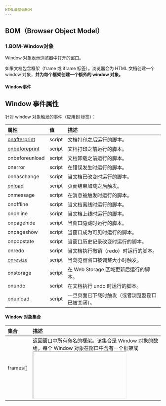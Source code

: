 ```yaml
---
HTML最基础BOM
---
```


## BOM（Browser Object Model）

### 1.BOM-Window对象

Window 对象表示浏览器中打开的窗口。

如果文档包含框架（frame 或 iframe 标签），浏览器会为 HTML 文档创建一个 window 对象，**并为每个框架创建一个额外的 window 对象。**
#### Window事件

## Window 事件属性

针对 window 对象触发的事件（应用到 <body> 标签）：

| 属性                                                         | 值     | 描述                                             |
| :----------------------------------------------------------- | :----- | :----------------------------------------------- |
| [onafterprint](https://www.w3school.com.cn/tags/event_onafterprint.asp) | script | 文档打印之后运行的脚本。                         |
| [onbeforeprint](https://www.w3school.com.cn/tags/event_onbeforeprint.asp) | script | 文档打印之前运行的脚本。                         |
| onbeforeunload                                               | script | 文档卸载之前运行的脚本。                         |
| onerror                                                      | script | 在错误发生时运行的脚本。                         |
| onhaschange                                                  | script | 当文档已改变时运行的脚本。                       |
| [onload](https://www.w3school.com.cn/tags/event_onload.asp)  | script | 页面结束加载之后触发。                           |
| onmessage                                                    | script | 在消息被触发时运行的脚本。                       |
| onoffline                                                    | script | 当文档离线时运行的脚本。                         |
| ononline                                                     | script | 当文档上线时运行的脚本。                         |
| onpagehide                                                   | script | 当窗口隐藏时运行的脚本。                         |
| onpageshow                                                   | script | 当窗口成为可见时运行的脚本。                     |
| onpopstate                                                   | script | 当窗口历史记录改变时运行的脚本。                 |
| onredo                                                       | script | 当文档执行撤销（redo）时运行的脚本。             |
| [onresize](https://www.w3school.com.cn/tags/event_onresize.asp) | script | 当浏览器窗口被调整大小时触发。                   |
| onstorage                                                    | script | 在 Web Storage 区域更新后运行的脚本。            |
| onundo                                                       | script | 在文档执行 undo 时运行的脚本。                   |
| [onunload](https://www.w3school.com.cn/tags/event_onunload.asp) | script | 一旦页面已下载时触发（或者浏览器窗口已被关闭）。 |

#### Window 对象集合

| 集合     | 描述                                                         |
| :------- | :----------------------------------------------------------- |
| frames[] | 返回窗口中所有命名的框架。该集合是 Window 对象的数组，每个 Window 对象在窗口中含有一个框架或 <iframe>。属性 frames.length 存放数组 frames[] 中含有的元素个数。注意，frames[] 数组中引用的框架可能还包括框架，它们自己也具有 frames[] 数组。 |

#### Window 对象属性位置相关

| 属性                                                         | 描述                                                         |
| :----------------------------------------------------------- | :----------------------------------------------------------- |
| [innerheight](https://www.w3school.com.cn/jsref/prop_win_innerheight_innerwidth.asp) | 返回窗口的文档显示区的高度。                                 |
| [innerwidth](https://www.w3school.com.cn/jsref/prop_win_innerheight_innerwidth.asp) | 返回窗口的文档显示区的宽度。                                 |
| length                                                       | 设置或返回窗口中的框架数量。                                 |
| [outerheight](https://www.w3school.com.cn/jsref/prop_win_outerheight.asp) | 返回窗口的外部高度。                                         |
| [outerwidth](https://www.w3school.com.cn/jsref/prop_win_outerwidth.asp) | 返回窗口的外部宽度。                                         |
| pageXOffset                                                  | 设置或返回当前页面相对于窗口显示区左上角的 X 位置。          |
| pageYOffset                                                  | 设置或返回当前页面相对于窗口显示区左上角的 Y 位置。          |
| screenLeftscreenTopscreenXscreenY                            | 只读整数。声明了窗口的左上角在屏幕上的的 x 坐标和 y 坐标。IE、Safari 和 Opera 支持 screenLeft 和 screenTop，而 Firefox 和 Safari 支持 screenX 和 screenY。 |

#### Window 对象方法

| 方法                                                         | 描述                                               |
| :----------------------------------------------------------- | :------------------------------------------------- |
| [clearInterval()](https://www.w3school.com.cn/jsref/met_win_clearinterval.asp) | 取消由 setInterval() 设置的 timeout。              |
| [clearTimeout()](https://www.w3school.com.cn/jsref/met_win_cleartimeout.asp) | 取消由 setTimeout() 方法设置的 timeout。           |
| [open()](https://www.w3school.com.cn/jsref/met_win_open.asp) | 打开一个新的浏览器窗口或查找一个已命名的窗口。     |
| [resizeBy()](https://www.w3school.com.cn/jsref/met_win_resizeby.asp) | 按照指定的像素调整窗口的大小。                     |
| [resizeTo()](https://www.w3school.com.cn/jsref/met_win_resizeto.asp) | 把窗口的大小调整到指定的宽度和高度。               |
| [scrollBy()](https://www.w3school.com.cn/jsref/met_win_scrollby.asp) | 按照指定的像素值来滚动内容。                       |
| [scrollTo()](https://www.w3school.com.cn/jsref/met_win_scrollto.asp) | 把内容滚动到指定的坐标。                           |
| [setInterval()](https://www.w3school.com.cn/jsref/met_win_setinterval.asp) | 按照指定的周期（以毫秒计）来调用函数或计算表达式。 |
| [setTimeout()](https://www.w3school.com.cn/jsref/met_win_settimeout.asp) | 在指定的毫秒数后调用函数或计算表达式。             |

除此之外，window对象还可以访问 Navigator   Screen   History  Location 这几个BOM相关的对象

```
window.navigator  window.screen  window.history  window.location
```

### 2.BOM-Location

| 属性                                                         | 描述                                          |
| :----------------------------------------------------------- | :-------------------------------------------- |
| [hash](https://www.w3school.com.cn/jsref/prop_loc_hash.asp)  | 设置或返回从井号 (#) 开始的 URL（锚）。       |
| [host](https://www.w3school.com.cn/jsref/prop_loc_host.asp)  | 设置或返回主机名和当前 URL 的端口号。         |
| [hostname](https://www.w3school.com.cn/jsref/prop_loc_hostname.asp) | 设置或返回当前 URL 的主机名。                 |
| [href](https://www.w3school.com.cn/jsref/prop_loc_href.asp)  | 设置或返回完整的 URL。                        |
| [pathname](https://www.w3school.com.cn/jsref/prop_loc_pathname.asp) | 设置或返回当前 URL 的路径部分。               |
| [port](https://www.w3school.com.cn/jsref/prop_loc_port.asp)  | 设置或返回当前 URL 的端口号。                 |
| [protocol](https://www.w3school.com.cn/jsref/prop_loc_protocol.asp) | 设置或返回当前 URL 的协议。                   |
| [search](https://www.w3school.com.cn/jsref/prop_loc_search.asp) | 设置或返回从问号 (?) 开始的 URL（查询部分）。 |

Location 对象方法

| 属性                                                         | 描述                     |
| :----------------------------------------------------------- | :----------------------- |
| [assign()](https://www.w3school.com.cn/jsref/met_loc_assign.asp) | 加载新的文档。           |
| [reload()](https://www.w3school.com.cn/jsref/met_loc_reload.asp) | 重新加载当前文档。       |
| [replace()](https://www.w3school.com.cn/jsref/met_loc_replace.asp) | 用新的文档替换当前文档。 |

### 3.BOM-History

| 属性                                                         | 描述                              |
| :----------------------------------------------------------- | :-------------------------------- |
| [length](https://www.w3school.com.cn/jsref/prop_his_length.asp) | 返回浏览器历史列表中的 URL 数量。 |

History 对象方法

| 方法                                                         | 描述                                |
| :----------------------------------------------------------- | :---------------------------------- |
| [back()](https://www.w3school.com.cn/jsref/met_his_back.asp) | 加载 history 列表中的前一个 URL。   |
| [forward()](https://www.w3school.com.cn/jsref/met_his_forward.asp) | 加载 history 列表中的下一个 URL。   |
| [go()](https://www.w3school.com.cn/jsref/met_his_go.asp)     | 加载 history 列表中的某个具体页面。 |
| [pushState()](https://developer.mozilla.org/en-US/docs/Web/API/History_API#The_pushState()_method) | 会向历史记录中增加一条记录          |
| replace()                                                    | 会替换历史记录中的那条记录          |

### 4.BOM-Navigator 对象属性

| 属性                                                         | 描述                                           |
| :----------------------------------------------------------- | :--------------------------------------------- |
| [appCodeName](https://www.w3school.com.cn/jsref/prop_nav_appcodename.asp) | 返回浏览器的代码名。                           |
| [appMinorVersion](https://www.w3school.com.cn/jsref/prop_nav_appminorversion.asp) | 返回浏览器的次级版本。                         |
| [appName](https://www.w3school.com.cn/jsref/prop_nav_appname.asp) | 返回浏览器的名称。                             |
| [appVersion](https://www.w3school.com.cn/jsref/prop_nav_appversion.asp) | 返回浏览器的平台和版本信息。                   |
| [browserLanguage](https://www.w3school.com.cn/jsref/prop_nav_browserlanguage.asp) | 返回当前浏览器的语言。                         |
| [cookieEnabled](https://www.w3school.com.cn/jsref/prop_nav_cookieenabled.asp) | 返回指明浏览器中是否启用 cookie 的布尔值。     |
| [cpuClass](https://www.w3school.com.cn/jsref/prop_nav_cpuclass.asp) | 返回浏览器系统的 CPU 等级。                    |
| [onLine](https://www.w3school.com.cn/jsref/prop_nav_online.asp) | 返回指明系统是否处于脱机模式的布尔值。         |
| [platform](https://www.w3school.com.cn/jsref/prop_nav_platform.asp) | 返回运行浏览器的操作系统平台。                 |
| [systemLanguage](https://www.w3school.com.cn/jsref/prop_nav_systemlanguage.asp) | 返回 OS 使用的默认语言。                       |
| [userAgent](https://www.w3school.com.cn/jsref/prop_nav_useragent.asp) | 返回由客户机发送服务器的 user-agent 头部的值。 |
| [userLanguage](https://www.w3school.com.cn/jsref/prop_nav_userlanguage.asp) | 返回 OS 的自然语言设置。                       |